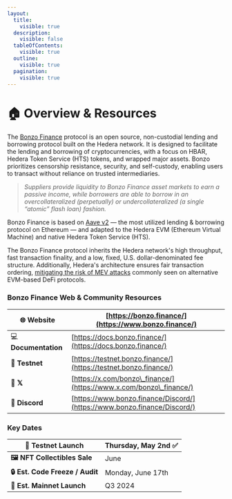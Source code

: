 ```yaml
---
layout:
  title:
    visible: true
  description:
    visible: false
  tableOfContents:
    visible: true
  outline:
    visible: true
  pagination:
    visible: true
---
```


# 🏠 Overview & Resources

The [Bonzo Finance](https://www.bonzo.finance/) protocol is an open source, non-custodial lending and borrowing protocol built on the Hedera network. It is designed to facilitate the lending and borrowing of cryptocurrencies, with a focus on HBAR, Hedera Token Service (HTS) tokens, and wrapped major assets. Bonzo prioritizes censorship resistance, security, and self-custody, enabling users to transact without reliance on trusted intermediaries.

> _Suppliers provide liquidity to Bonzo Finance asset markets to earn a passive income, while borrowers are able to borrow in an overcollateralized (perpetually) or undercollateralized (a single “atomic” flash loan) fashion._

Bonzo Finance is based on [Aave v2](https://docs.aave.com/developers/v/2.0) — the most utilized lending & borrowing protocol on Ethereum — and adapted to the Hedera EVM (Ethereum Virtual Machine) and native Hedera Token Service (HTS).

The Bonzo Finance protocol inherits the Hedera network's high throughput, fast transaction finality, and a low, fixed, U.S. dollar-denominated fee structure. Additionally, Hedera's architecture ensures fair transaction ordering, [mitigating the risk of MEV attacks](https://hedera.com/blog/does-maximal-extractable-value-mev-exist-on-hedera) commonly seen on alternative EVM-based DeFi protocols.

### Bonzo Finance Web & Community Resources

| 🌐  **Website**       | [https://bonzo.finance/](https://www.bonzo.finance/)                     |
| --------------------- | ------------------------------------------------------------------------ |
| 💻  **Documentation** | [https://docs.bonzo.finance/](https://docs.bonzo.finance/)               |
| 🧪  **Testnet**       | [https://testnet.bonzo.finance/](https://testnet.bonzo.finance/)         |
| 👥  **𝕏**            | [https://x.com/bonzo\_finance/](https://www.x.com/bonzo\_finance/)       |
| 👾 **Discord**        | [https://www.bonzo.finance/Discord/](https://www.bonzo.finance/Discord/) |

### Key Dates

| **🧪 Testnet Launch**           | Thursday, May 2nd ✅ |
| ------------------------------- | ------------------- |
| **🖼️  NFT Collectibles Sale**  | June                |
| **🔒 Est. Code Freeze / Audit** | Monday, June 17th   |
| **🚀 Est. Mainnet Launch**      | Q3 2024             |

